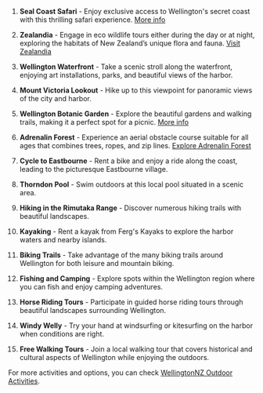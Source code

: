1. **Seal Coast Safari** - Enjoy exclusive access to Wellington's secret coast with this thrilling safari experience. [More info](https://www.tripadvisor.com/Attractions-g255115-Activities-c61-Wellington_Greater_Wellington_North_Island.html)

2. **Zealandia** - Engage in eco wildlife tours either during the day or at night, exploring the habitats of New Zealand’s unique flora and fauna. [Visit Zealandia](https://www.getyourguide.com/wellington-l943/outdoor-activities-tc1093/)

3. **Wellington Waterfront** - Take a scenic stroll along the waterfront, enjoying art installations, parks, and beautiful views of the harbor.

4. **Mount Victoria Lookout** - Hike up to this viewpoint for panoramic views of the city and harbor. 

5. **Wellington Botanic Garden** - Explore the beautiful gardens and walking trails, making it a perfect spot for a picnic. [More info](https://wellington.govt.nz/recreation/outdoors)

6. **Adrenalin Forest** - Experience an aerial obstacle course suitable for all ages that combines trees, ropes, and zip lines. [Explore Adrenalin Forest](https://www.everythingnewzealand.com/wellington-activities/)

7. **Cycle to Eastbourne** - Rent a bike and enjoy a ride along the coast, leading to the picturesque Eastbourne village.

8. **Thorndon Pool** - Swim outdoors at this local pool situated in a scenic area.

9. **Hiking in the Rimutaka Range** - Discover numerous hiking trails with beautiful landscapes. 

10. **Kayaking** - Rent a kayak from Ferg's Kayaks to explore the harbor waters and nearby islands. 

11. **Biking Trails** - Take advantage of the many biking trails around Wellington for both leisure and mountain biking.

12. **Fishing and Camping** - Explore spots within the Wellington region where you can fish and enjoy camping adventures.

13. **Horse Riding Tours** - Participate in guided horse riding tours through beautiful landscapes surrounding Wellington.

14. **Windy Welly** - Try your hand at windsurfing or kitesurfing on the harbor when conditions are right.

15. **Free Walking Tours** - Join a local walking tour that covers historical and cultural aspects of Wellington while enjoying the outdoors.

For more activities and options, you can check [WellingtonNZ Outdoor Activities](https://www.wellingtonnz.com/visit/see-and-do/outdoor-activities-in-wellington).